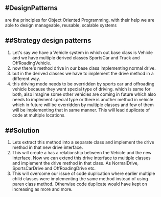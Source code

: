 #DesignPatterns
--
are the principles for Object Oriented Programming, with their help we are able to design manageable, reusable, scalable
systems

##Strategy design patterns
-- 

1. Let's say we have a Vehicle system in which out base class is Vehicle and we have multiple derived classes SportsCar
   and Truck and OffRoadingVehicle.
2. now there's method drive in our base class implementing normal drive.
3. but in the derived classes we have to implement the drive method in a different way.
4. this driving mode needs to be overridden by sports car and offroading vehicle because they want special type of
   driving. which is same for both, also imagine some other vehicles are coming in future which also needs to implement
   special type or there is another method in vehicle which in future will be overridden by multiple classes and few of
   them will be implementing that in same manner. This will lead duplicate of code at multiple locations.

##Solution
--

1. Lets extract this method into a separate class and implement the drive method in that new drive interface.
2. This will create a has a relationship between the Vehicle and the new Interface. Now we can extend this drive
   interface to multiple classes and
   implement the drive method in that class. As NormalDrive, SportsCarDrive and OffRoadingDrive etc.
3. This will overcome our issue of code duplication where earlier multiple child classes were implementing the same
   method instead of using paren class method. Otherwise code duplicate would have kept on increasing as more and more.
